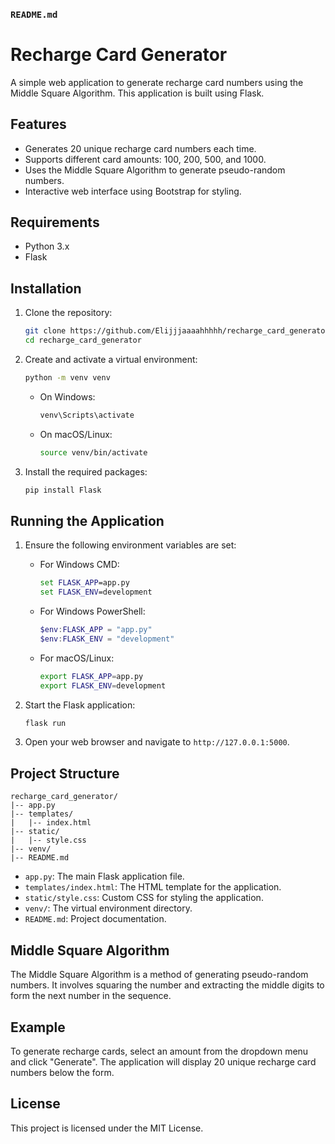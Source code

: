 ### `README.md`


# Recharge Card Generator

A simple web application to generate recharge card numbers using the Middle Square Algorithm. This application is built using Flask.

## Features

- Generates 20 unique recharge card numbers each time.
- Supports different card amounts: 100, 200, 500, and 1000.
- Uses the Middle Square Algorithm to generate pseudo-random numbers.
- Interactive web interface using Bootstrap for styling.

## Requirements

- Python 3.x
- Flask

## Installation

1. Clone the repository:
    ```bash
    git clone https://github.com/Elijjjaaaahhhhh/recharge_card_generator.git
    cd recharge_card_generator
    ```

2. Create and activate a virtual environment:
    ```bash
    python -m venv venv
    ```

    - On Windows:
      ```bash
      venv\Scripts\activate
      ```

    - On macOS/Linux:
      ```bash
      source venv/bin/activate
      ```

3. Install the required packages:
    ```bash
    pip install Flask
    ```

## Running the Application

1. Ensure the following environment variables are set:
    - For Windows CMD:
      ```cmd
      set FLASK_APP=app.py
      set FLASK_ENV=development
      ```

    - For Windows PowerShell:
      ```powershell
      $env:FLASK_APP = "app.py"
      $env:FLASK_ENV = "development"
      ```

    - For macOS/Linux:
      ```bash
      export FLASK_APP=app.py
      export FLASK_ENV=development
      ```

2. Start the Flask application:
    ```bash
    flask run
    ```

3. Open your web browser and navigate to `http://127.0.0.1:5000`.

## Project Structure

```
recharge_card_generator/
|-- app.py
|-- templates/
|   |-- index.html
|-- static/
|   |-- style.css
|-- venv/
|-- README.md
```

- `app.py`: The main Flask application file.
- `templates/index.html`: The HTML template for the application.
- `static/style.css`: Custom CSS for styling the application.
- `venv/`: The virtual environment directory.
- `README.md`: Project documentation.

## Middle Square Algorithm

The Middle Square Algorithm is a method of generating pseudo-random numbers. It involves squaring the number and extracting the middle digits to form the next number in the sequence.

## Example

To generate recharge cards, select an amount from the dropdown menu and click "Generate". The application will display 20 unique recharge card numbers below the form.

## License

This project is licensed under the MIT License.
```

